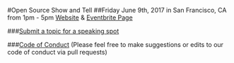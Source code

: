 #Open Source Show and Tell
##Friday June 9th, 2017 in San Francisco, CA from 1pm - 5pm
[Website](http://opensourceshowandtell.com/) & [Eventbrite Page](https://www.eventbrite.com/e/open-source-show-tell-2017-tickets-34701040747)

###[Submit a topic for a speaking spot](https://github.com/OpenSourceShowAndTell/SanFrancisco_April2015/issues/new)

###[Code of Conduct](https://github.com/keen/community-code-of-conduct) (Please feel free to make suggestions or edits to our code of conduct via pull requests)
